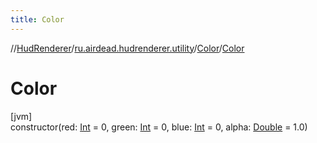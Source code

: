 ```yaml
---
title: Color
---
```

//[HudRenderer](../../../index.html)/[ru.airdead.hudrenderer.utility](../index.html)/[Color](index.html)/[Color](-color.html)



# Color



[jvm]\
constructor(red: [Int](https://kotlinlang.org/api/latest/jvm/stdlib/kotlin/-int/index.html) = 0, green: [Int](https://kotlinlang.org/api/latest/jvm/stdlib/kotlin/-int/index.html) = 0, blue: [Int](https://kotlinlang.org/api/latest/jvm/stdlib/kotlin/-int/index.html) = 0, alpha: [Double](https://kotlinlang.org/api/latest/jvm/stdlib/kotlin/-double/index.html) = 1.0)




